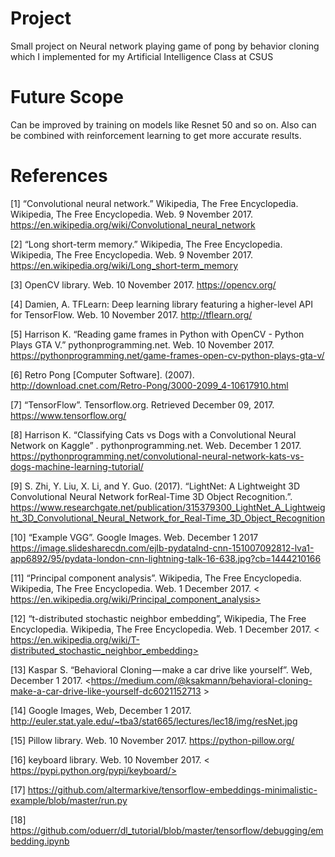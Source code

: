 # Project

Small project on Neural network playing game of pong by behavior cloning which I implemented for my Artificial Intelligence Class at CSUS

# Future Scope

Can be improved by training on models like Resnet 50 and so on. Also can be combined with reinforcement learning to get more accurate results.

# References

[1] “Convolutional neural network.” Wikipedia, The Free Encyclopedia. Wikipedia, The Free Encyclopedia. Web. 9 November 2017. https://en.wikipedia.org/wiki/Convolutional_neural_network

[2] “Long short-term memory.” Wikipedia, The Free Encyclopedia. Wikipedia, The Free Encyclopedia. Web. 9 November 2017. https://en.wikipedia.org/wiki/Long_short-term_memory

[3] OpenCV library. Web. 10 November 2017. https://opencv.org/

[4] Damien, A. TFLearn: Deep learning library featuring a higher-level API for TensorFlow. Web. 10 November 2017. http://tflearn.org/

[5] Harrison K. “Reading game frames in Python with OpenCV - Python Plays GTA V.” pythonprogramming.net. Web. 10 November 2017. https://pythonprogramming.net/game-frames-open-cv-python-plays-gta-v/

[6] Retro Pong [Computer Software]. (2007). http://download.cnet.com/Retro-Pong/3000-2099_4-10617910.html

[7] “TensorFlow”. Tensorflow.org. Retrieved December 09, 2017. https://www.tensorflow.org/

[8] Harrison K. “Classifying Cats vs Dogs with a Convolutional Neural Network on Kaggle” . pythonprogramming.net. Web. December 1 2017. https://pythonprogramming.net/convolutional-neural-network-kats-vs-dogs-machine-learning-tutorial/

[9] S. Zhi, Y. Liu, X. Li, and Y. Guo. (2017). “LightNet: A Lightweight 3D Convolutional Neural Network forReal-Time 3D Object Recognition.”. https://www.researchgate.net/publication/315379300_LightNet_A_Lightweight_3D_Convolutional_Neural_Network_for_Real-Time_3D_Object_Recognition

[10] “Example VGG”. Google Images. Web. December 1 2017 https://image.slidesharecdn.com/ejlb-pydatalnd-cnn-151007092812-lva1-app6892/95/pydata-london-cnn-lightning-talk-16-638.jpg?cb=1444210166

[11] “Principal component analysis”. Wikipedia, The Free Encyclopedia. Wikipedia, The Free Encyclopedia. Web. 1 December 2017. < https://en.wikipedia.org/wiki/Principal_component_analysis>

[12] “t-distributed stochastic neighbor embedding”, Wikipedia, The Free Encyclopedia. Wikipedia, The Free Encyclopedia. Web. 1 December 2017. < https://en.wikipedia.org/wiki/T-distributed_stochastic_neighbor_embedding>

[13] Kaspar S. “Behavioral Cloning — make a car drive like yourself”. Web, December 1 2017. <https://medium.com/@ksakmann/behavioral-cloning-make-a-car-drive-like-yourself-dc6021152713 >

[14] Google Images, Web, December 1 2017. http://euler.stat.yale.edu/~tba3/stat665/lectures/lec18/img/resNet.jpg

[15] Pillow library. Web. 10 November 2017. https://python-pillow.org/

[16] keyboard library. Web. 10 November 2017. < https://pypi.python.org/pypi/keyboard/>

[17] https://github.com/altermarkive/tensorflow-embeddings-minimalistic-example/blob/master/run.py

[18] https://github.com/oduerr/dl_tutorial/blob/master/tensorflow/debugging/embedding.ipynb
